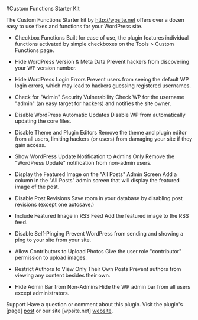 #Custom Functions Starter Kit

The Custom Functions Starter kit by http://wpsite.net offers over a dozen easy to use fixes and functions for your WordPress site.

* Checkbox Functions 
Built for ease of use, the plugin features individual functions activated by simple checkboxes on the Tools > Custom Functions page.

* Hide WordPress Version & Meta Data 
Prevent hackers from discovering your WP version number.

* Hide WordPress Login Errors 
Prevent users from seeing the default WP login errors, which may lead to hackers guessing registered usernames.

* Check for "Admin" Security Vulnerability 
Check WP for the username "admin" (an easy target for hackers) and notifies the site owner.

* Disable WordPress Automatic Updates 
Disable WP from automatically updating the core files.

* Disable Theme and Plugin Editors 
Remove the theme and plugin editor from all users, limiting hackers (or users) from damaging your site if they gain access.

* Show WordPress Update Notification to Admins Only 
Remove the "WordPress Update" notification from non-admin users.

* Display the Featured Image on the "All Posts" Admin Screen 
Add a column in the "All Posts" admin screen that will display the featured image of the post.

* Disable Post Revisions 
Save room in your database by disabling post revisions (except one autosave.)

* Include Featured Image in RSS Feed 
Add the featured image to the RSS feed.

* Disable Self-Pinging 
Prevent WordPress from sending and showing a ping to your site from your site.

* Allow Contributors to Upload Photos 
Give the user role "contributor" permission to upload images.

* Restrict Authors to View Only Their Own Posts 
Prevent authors from viewing any content besides their own.

* Hide Admin Bar from Non-Admins 
Hide the WP admin bar from all users except administrators.

Support
Have a question or comment about this plugin. Visit the plugin's [page] [post] or our site [wpsite.net] [website].

[website]: http://www.wpsite.net/
[post]: http://www.wpsite.net/custom-functions-starter-kit